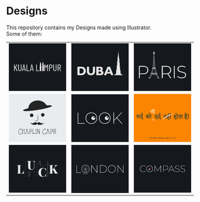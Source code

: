 # Designs
This repository contains my Designs made using Illustrator.<br>
Some of them:<br>
<table>
<tr><td><img src="./2020-12/png/29.12.2020.png"></td><td><img src="./2020-12/png/14.12.2020.png"></td><td><img src="./2020-12/png/18.12.2020.png"></td></tr>
<tr><td><img src="./2020-11/png/18.11.2020.png"></td><td><img src="./2021-01/png/16.01.2021.png"></td><td><img src="./2020-11/png/19.11.2020.png"></td></tr>
<tr><td><img src="./2020-12/png/06.12.2020.png"></td><td><img src="./2020-12/png/16.12.2020.png"></td><td><img src="./2020-12/png/12.12.2020.png"></td></tr>
</table>
